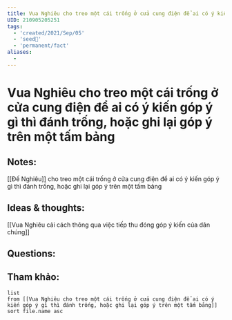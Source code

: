 ```yaml
---
title: Vua Nghiêu cho treo một cái trống ở cửa cung điện để ai có ý kiến góp ý gì thì đánh trống, hoặc ghi lại góp ý trên một tấm bảng
UID: 210905205251
tags:
  - 'created/2021/Sep/05'
  - 'seed🥜'
  - 'permanent/fact'
aliases:
  - 
---
```

# Vua Nghiêu cho treo một cái trống ở cửa cung điện để ai có ý kiến góp ý gì thì đánh trống, hoặc ghi lại góp ý trên một tấm bảng

## Notes:
[[Đế Nghiêu]] cho treo một cái trống ở cửa cung điện để ai có ý kiến góp ý gì thì đánh trống, hoặc ghi lại góp ý trên một tấm bảng

## Ideas & thoughts:
[[Vua Nghiêu cải cách thông qua việc tiếp thu đóng góp ý kiến của dân chúng]]

## Questions:


## Tham khảo:
```dataview
list
from [[Vua Nghiêu cho treo một cái trống ở cửa cung điện để ai có ý kiến góp ý gì thì đánh trống, hoặc ghi lại góp ý trên một tấm bảng]]
sort file.name asc
```